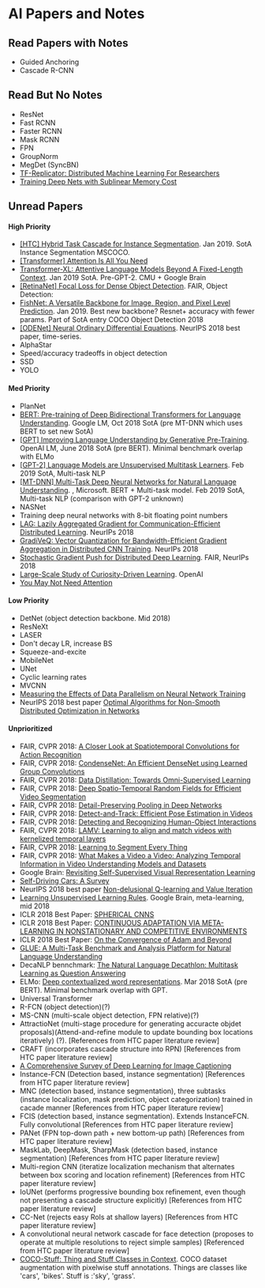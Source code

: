 # AI Papers and Notes

## Read Papers with Notes

- Guided Anchoring
- Cascade R-CNN

## Read But No Notes


- ResNet
- Fast RCNN
- Faster RCNN
- Mask RCNN
- FPN
- GroupNorm
- MegDet (SyncBN)
- [TF-Replicator: Distributed Machine Learning For Researchers](https://arxiv.org/pdf/1902.00465.pdf)
- [Training Deep Nets with Sublinear Memory Cost](https://arxiv.org/abs/1604.06174****)

## Unread Papers

#### High Priority

- [[HTC] Hybrid Task Cascade for Instance Segmentation](https://arxiv.org/abs/1901.07518). Jan 2019. SotA Instance Segmentation MSCOCO.
- [[Transformer] Attention Is All You Need](https://arxiv.org/abs/1706.03762)
- [Transformer-XL: Attentive Language Models Beyond A Fixed-Length Context](https://arxiv.org/pdf/1901.02860.pdf). Jan 2019 SotA. Pre-GPT-2. CMU + Google Brain
- [[RetinaNet] Focal Loss for Dense Object Detection](https://arxiv.org/abs/1708.02002). FAIR, Object Detection: 
- [FishNet: A Versatile Backbone for Image, Region, and Pixel Level Prediction](https://arxiv.org/abs/1901.03495). Jan 2019. Best new backbone? Resnet+ accuracy with fewer params. Part of SotA entry COCO Object Detection 2018
- [[ODENet] Neural Ordinary Differential Equations](https://arxiv.org/pdf/1806.07366.pdf). NeurIPS 2018 best paper, time-series.
- AlphaStar
- Speed/accuracy tradeoffs in object detection
- SSD 
- YOLO

#### Med Priority

- PlanNet
- [BERT: Pre-training of Deep Bidirectional Transformers for Language Understanding](https://arxiv.org/pdf/1810.04805.pdf). Google LM, Oct 2018 SotA (pre MT-DNN which uses BERT to set new SotA) 
- [[GPT] Improving Language Understanding by Generative Pre-Training](https://s3-us-west-2.amazonaws.com/openai-assets/research-covers/language-unsupervised/language_understanding_paper.pdf).  OpenAI LM, June 2018 SotA (pre BERT). Minimal benchmark overlap with ELMo
- [[GPT-2] Language Models are Unsupervised Multitask Learners](https://d4mucfpksywv.cloudfront.net/better-language-models/language-models.pdf). Feb 2019 SotA, Multi-task NLP
- [[MT-DNN] Multi-Task Deep Neural Networks for Natural Language Understanding](https://arxiv.org/pdf/1901.11504.pdf). , Microsoft. BERT + Multi-task model. Feb 2019 SotA, Multi-task NLP (comparison with GPT-2 unknown) 
- NASNet
- Training deep neural networks with 8-bit floating point numbers
- [LAG: Lazily Aggregated Gradient for Communication-Efficient Distributed Learning](https://arxiv.org/abs/1805.09965). NeurIPs 2018
- [GradiVeQ: Vector Quantization for Bandwidth-Efficient Gradient Aggregation in Distributed CNN Training](https://arxiv.org/abs/1811.03617). NeurIPs 2018
- [Stochastic Gradient Push for Distributed Deep Learning](https://research.fb.com/publications/stochastic-gradient-push-for-distributed-deep-learning/). FAIR, NeurIPs 2018
- [Large-Scale Study of Curiosity-Driven Learning](https://pathak22.github.io/large-scale-curiosity/resources/largeScaleCuriosity2018.pdf). OpenAI
- [You May Not Need Attention](https://arxiv.org/abs/1810.13409)

#### Low Priority

- DetNet (object detection backbone. Mid 2018)
- ResNeXt
- LASER
- Don't decay LR, increase BS
- Squeeze-and-excite
- MobileNet
- UNet
- Cyclic learning rates
- MVCNN
- [Measuring the Effects of Data Parallelism on Neural Network Training](https://arxiv.org/abs/1811.03600)
- NeurIPS 2018 best paper [Optimal Algorithms for Non-Smooth Distributed Optimization in Networks](https://arxiv.org/abs/1806.00291)


#### Unprioritized

- FAIR, CVPR 2018: [A Closer Look at Spatiotemporal Convolutions for Action Recognition](https://research.fb.com/publications/a-closer-look-at-spatiotemporal-convolutions-for-action-recognition/)
- FAIR, CVPR 2018: [CondenseNet: An Efficient DenseNet using Learned Group Convolutions](https://research.fb.com/publications/condensenet-an-efficient-densenet-using-learned-group-convolutions/)
- FAIR, CVPR 2018: [Data Distillation: Towards Omni-Supervised Learning](https://research.fb.com/publications/data-distillation-towards-omni-supervised-learning/)
- FAIR, CVPR 2018: [Deep Spatio-Temporal Random Fields for Efficient Video Segmentation](https://research.fb.com/publications/deep-spatio-temporal-random-fields-for-efficient-video-segmentation/)
- FAIR, CVPR 2018: [Detail-Preserving Pooling in Deep Networks](https://research.fb.com/publications/detail-preserving-pooling-in-deep-networks/)
- FAIR, CVPR 2018: [Detect-and-Track: Efficient Pose Estimation in Videos](https://research.fb.com/publications/detect-and-track-efficient-pose-estimation-in-videos/)
- FAIR, CVPR 2018: [Detecting and Recognizing Human-Object Interactions](https://research.fb.com/publications/detecting-and-recognizing-human-object-interactions/)
- FAIR, CVPR 2018: [LAMV: Learning to align and match videos with kernelized temporal layers](https://research.fb.com/publications/lamv-learning-to-align-and-match-videos-with-kernelized-temporal-layers/)
- FAIR, CVPR 2018: [Learning to Segment Every Thing](https://research.fb.com/publications/learning-to-segment-every-thing/)
- FAIR, CVPR 2018: [What Makes a Video a Video: Analyzing Temporal Information in Video Understanding Models and Datasets](https://research.fb.com/publications/what-makes-a-video-a-video-analyzing-temporal-information-in-video-understanding-models-and-datasets/)
- Google Brain: [Revisiting Self-Supervised Visual Representation Learning](https://arxiv.org/pdf/1901.09005.pdf)
- [Self-Driving Cars: A Survey](https://arxiv.org/pdf/1901.04407.pdf)
- NeurIPS 2018 best paper [Non-delusional Q-learning and Value Iteration](https://papers.nips.cc/paper/8200-non-delusional-q-learning-and-value-iteration.pdf)
- [Learning Unsupervised Learning Rules](https://arxiv.org/pdf/1804.00222.pdf). Google Brain, meta-learning, mid 2018
- ICLR 2018 Best Paper: [SPHERICAL CNNS](https://openreview.net/pdf?id=Hkbd5xZRb)
- ICLR 2018 Best Paper: [CONTINUOUS ADAPTATION VIA META-LEARNING IN NONSTATIONARY AND COMPETITIVE ENVIRONMENTS](https://openreview.net/pdf?id=Sk2u1g-0-)
- ICLR 2018 Best Paper: [On the Convergence of Adam and Beyond ](https://openreview.net/forum?id=ryQu7f-RZ)
- [GLUE: A Multi-Task Benchmark and Analysis Platform for Natural Language Understanding](https://www.nyu.edu/projects/bowman/glue.pdf)
- DecaNLP bennchmark: [The Natural Language Decathlon: Multitask Learning as Question Answering](https://arxiv.org/abs/1806.08730)
- ELMo: [Deep contextualized word representations](https://arxiv.org/pdf/1802.05365.pdf). Mar 2018 SotA (pre BERT). Minimal benchmark overlap with GPT.
- Universal Transformer
- R-FCN (object detection)(?)
- MS-CNN  (multi-scale object detection, FPN relative)(?)
- AttractioNet (multi-stage procedure for generating accuracte objdet proposals)(Attend-and-refine module to update bounding box locations iteratively) (?). [References from HTC paper literature review]  
- CRAFT (incorporates cascade structure into RPN) [References from HTC paper literature review]
- [A Comprehensive Survey of Deep Learning for Image Captioning](https://arxiv.org/pdf/1810.04020.pdf)
- Instance-FCN (Detection based, instance segmentation) [References from HTC paper literature review]
- MNC (detection based, instance segmentation), three subtasks (instance localization, mask prediction, object categorization) trained in cacade manner [References from HTC paper literature review]
- FCIS (detection based, instance segmentation). Extends InstanceFCN. Fully convolutional [References from HTC paper literature review]
- PANet (FPN top-down path + new bottom-up path) [References from HTC paper literature review]
- MaskLab, DeepMask, SharpMask (detection based, instance segmentation) [References from HTC paper literature review]
- Multi-region CNN (iteratize localization mechanism that alternates between box scoring and location refinement) [References from HTC paper literature review]
- IoUNet (performs progressive bounding box refinement, even though not presenting a cascade structure explicitly) [References from HTC paper literature review]
- CC-Net (rejects easy RoIs at shallow layers) [References from HTC paper literature review]
- A convolutional neural network cascade for face detection (proposes to operate at multiple resolutions to reject simple samples) [Referenced from HTC paper literature review]
- [COCO-Stuff: Thing and Stuff Classes in Context](https://arxiv.org/pdf/1612.03716.pdf). COCO dataset augmentation with pixelwise stuff annotations. Things are classes like 'cars', 'bikes'. Stuff is :'sky', 'grass'. 